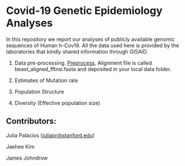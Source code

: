 # Covid-19 Genetic Epidemiology Analyses

In this repository we report our analyses of publicly available genomic sequences of Human h-Cov19. All the data used here is provided by the laboratories that kindly shared information through GISAID.


1. Data pre-processing. [Preprocess](https://github.com/JuliaPalacios/Covid19_Analyses/blob/master/alignment/alignment.md). Alignment file is called beast_aligned_fftnsi.fasta and deposited in your local data folder.





2. Estimates of Mutation rate




3. Population Structure





4. Diversity (Effective population size)


## Contributors:

Julia Palacios (juliapr@stanford.edu)

Jaehee Kim 

James Johndrow
